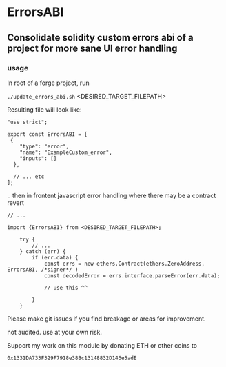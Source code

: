 # ErrorsABI

## Consolidate solidity custom errors abi of a project for more sane UI error handling

### usage

In root of a forge project, run

`./update_errors_abi.sh` <DESIRED_TARGET_FILEPATH>

Resulting file will look like:

```
"use strict";

export const ErrorsABI = [
 { 
    "type": "error",
    "name": "ExampleCustom_error",
    "inputs": []
  },

  // ... etc
];
```

.. then in frontent javascript error handling where there may be a contract revert

```
// ...

import {ErrorsABI} from <DESIRED_TARGET_FILEPATH>;

    try {
        // ...
    } catch (err) {
        if (err.data) {
            const errs = new ethers.Contract(ethers.ZeroAddress, ErrorsABI, /*signer*/ ) 
            const decodedError = errs.interface.parseError(err.data);

            // use this ^^

        }
    }
```


Please make git issues if you find breakage or areas for improvement.


not audited. use at your own risk.

Support my work on this module by donating ETH or other coins to

`0x1331DA733F329F7918e38Bc13148832D146e5adE`
